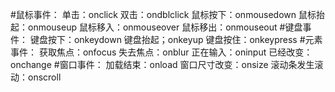 #鼠标事件：
单击：onclick
双击：ondblclick
鼠标按下：onmousedown
鼠标抬起：onmouseup
鼠标移入：onmouseover
鼠标移出：onmouseout
#键盘事件：
键盘按下：onkeydown
键盘抬起；onkeyup
键盘按住：onkeypress
#元素事件：
获取焦点：onfocus
失去焦点：onblur
正在输入：oninput
已经改变：onchange
#窗口事件：
加载结束：onload
窗口尺寸改变：onsize
滚动条发生滚动：onscroll